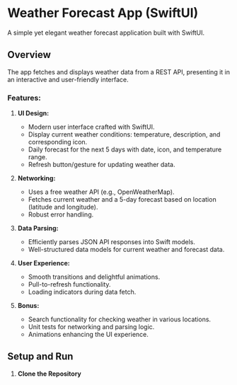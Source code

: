 
# Weather Forecast App (SwiftUI)

A simple yet elegant weather forecast application built with SwiftUI.

## Overview

The app fetches and displays weather data from a REST API, presenting it in an interactive and user-friendly interface.

### Features:

1. **UI Design:**
   - Modern user interface crafted with SwiftUI.
   - Display current weather conditions: temperature, description, and corresponding icon.
   - Daily forecast for the next 5 days with date, icon, and temperature range.
   - Refresh button/gesture for updating weather data.

2. **Networking:**
   - Uses a free weather API (e.g., OpenWeatherMap).
   - Fetches current weather and a 5-day forecast based on location (latitude and longitude).
   - Robust error handling.

3. **Data Parsing:**
   - Efficiently parses JSON API responses into Swift models.
   - Well-structured data models for current weather and forecast data.

4. **User Experience:**
   - Smooth transitions and delightful animations.
   - Pull-to-refresh functionality.
   - Loading indicators during data fetch.

5. **Bonus:**
   - Search functionality for checking weather in various locations.
   - Unit tests for networking and parsing logic.
   - Animations enhancing the UI experience.

## Setup and Run

1. **Clone the Repository**

